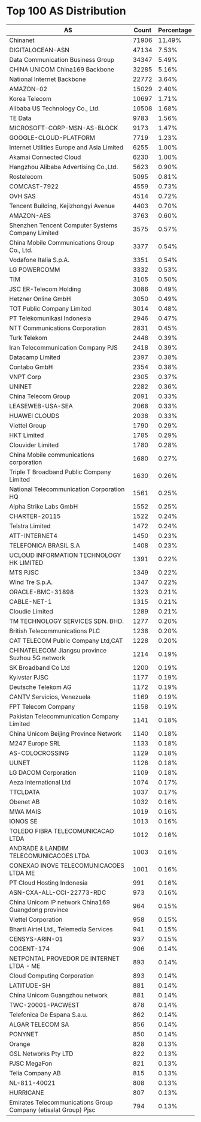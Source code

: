 # Top 100 AS Distribution
| AS | Count | Percentage |
|----|----|----|
| Chinanet | 71906 | 11.49% |
| DIGITALOCEAN-ASN | 47134 | 7.53% |
| Data Communication Business Group | 34347 | 5.49% |
| CHINA UNICOM China169 Backbone | 32285 | 5.16% |
| National Internet Backbone | 22772 | 3.64% |
| AMAZON-02 | 15029 | 2.40% |
| Korea Telecom | 10697 | 1.71% |
| Alibaba US Technology Co., Ltd. | 10508 | 1.68% |
| TE Data | 9783 | 1.56% |
| MICROSOFT-CORP-MSN-AS-BLOCK | 9173 | 1.47% |
| GOOGLE-CLOUD-PLATFORM | 7719 | 1.23% |
| Internet Utilities Europe and Asia Limited | 6255 | 1.00% |
| Akamai Connected Cloud | 6230 | 1.00% |
| Hangzhou Alibaba Advertising Co.,Ltd. | 5623 | 0.90% |
| Rostelecom | 5095 | 0.81% |
| COMCAST-7922 | 4559 | 0.73% |
| OVH SAS | 4514 | 0.72% |
| Tencent Building, Kejizhongyi Avenue | 4403 | 0.70% |
| AMAZON-AES | 3763 | 0.60% |
| Shenzhen Tencent Computer Systems Company Limited | 3575 | 0.57% |
| China Mobile Communications Group Co., Ltd. | 3377 | 0.54% |
| Vodafone Italia S.p.A. | 3351 | 0.54% |
| LG POWERCOMM | 3332 | 0.53% |
| TIM | 3105 | 0.50% |
| JSC ER-Telecom Holding | 3086 | 0.49% |
| Hetzner Online GmbH | 3050 | 0.49% |
| TOT Public Company Limited | 3014 | 0.48% |
| PT Telekomunikasi Indonesia | 2946 | 0.47% |
| NTT Communications Corporation | 2831 | 0.45% |
| Turk Telekom | 2448 | 0.39% |
| Iran Telecommunication Company PJS | 2418 | 0.39% |
| Datacamp Limited | 2397 | 0.38% |
| Contabo GmbH | 2354 | 0.38% |
| VNPT Corp | 2305 | 0.37% |
| UNINET | 2282 | 0.36% |
| China Telecom Group | 2091 | 0.33% |
| LEASEWEB-USA-SEA | 2068 | 0.33% |
| HUAWEI CLOUDS | 2038 | 0.33% |
| Viettel Group | 1790 | 0.29% |
| HKT Limited | 1785 | 0.29% |
| Clouvider Limited | 1780 | 0.28% |
| China Mobile communications corporation | 1680 | 0.27% |
| Triple T Broadband Public Company Limited | 1630 | 0.26% |
| National Telecommunication Corporation HQ | 1561 | 0.25% |
| Alpha Strike Labs GmbH | 1552 | 0.25% |
| CHARTER-20115 | 1522 | 0.24% |
| Telstra Limited | 1472 | 0.24% |
| ATT-INTERNET4 | 1450 | 0.23% |
| TELEFONICA BRASIL S.A | 1408 | 0.23% |
| UCLOUD INFORMATION TECHNOLOGY HK LIMITED | 1391 | 0.22% |
| MTS PJSC | 1349 | 0.22% |
| Wind Tre S.p.A. | 1347 | 0.22% |
| ORACLE-BMC-31898 | 1323 | 0.21% |
| CABLE-NET-1 | 1315 | 0.21% |
| Cloudie Limited | 1289 | 0.21% |
| TM TECHNOLOGY SERVICES SDN. BHD. | 1277 | 0.20% |
| British Telecommunications PLC | 1238 | 0.20% |
| CAT TELECOM Public Company Ltd,CAT | 1228 | 0.20% |
| CHINATELECOM Jiangsu province Suzhou 5G network | 1214 | 0.19% |
| SK Broadband Co Ltd | 1200 | 0.19% |
| Kyivstar PJSC | 1177 | 0.19% |
| Deutsche Telekom AG | 1172 | 0.19% |
| CANTV Servicios, Venezuela | 1169 | 0.19% |
| FPT Telecom Company | 1158 | 0.19% |
| Pakistan Telecommunication Company Limited | 1141 | 0.18% |
| China Unicom Beijing Province Network | 1140 | 0.18% |
| M247 Europe SRL | 1133 | 0.18% |
| AS-COLOCROSSING | 1129 | 0.18% |
| UUNET | 1126 | 0.18% |
| LG DACOM Corporation | 1109 | 0.18% |
| Aeza International Ltd | 1074 | 0.17% |
| TTCLDATA | 1037 | 0.17% |
| Obenet AB | 1032 | 0.16% |
| MWA MAIS | 1019 | 0.16% |
| IONOS SE | 1013 | 0.16% |
| TOLEDO FIBRA TELECOMUNICACAO LTDA | 1012 | 0.16% |
| ANDRADE & LANDIM TELECOMUNICACOES LTDA | 1003 | 0.16% |
| CONEXAO INOVE TELECOMUNICACOES LTDA ME | 1001 | 0.16% |
| PT Cloud Hosting Indonesia | 991 | 0.16% |
| ASN-CXA-ALL-CCI-22773-RDC | 973 | 0.16% |
| China Unicom IP network China169 Guangdong province | 964 | 0.15% |
| Viettel Corporation | 958 | 0.15% |
| Bharti Airtel Ltd., Telemedia Services | 941 | 0.15% |
| CENSYS-ARIN-01 | 937 | 0.15% |
| COGENT-174 | 906 | 0.14% |
| NETPONTAL PROVEDOR DE INTERNET LTDA - ME | 893 | 0.14% |
| Cloud Computing Corporation | 893 | 0.14% |
| LATITUDE-SH | 881 | 0.14% |
| China Unicom Guangzhou network | 881 | 0.14% |
| TWC-20001-PACWEST | 878 | 0.14% |
| Telefonica De Espana S.a.u. | 862 | 0.14% |
| ALGAR TELECOM SA | 856 | 0.14% |
| PONYNET | 850 | 0.14% |
| Orange | 828 | 0.13% |
| GSL Networks Pty LTD | 822 | 0.13% |
| PJSC MegaFon | 821 | 0.13% |
| Telia Company AB | 815 | 0.13% |
| NL-811-40021 | 808 | 0.13% |
| HURRICANE | 807 | 0.13% |
| Emirates Telecommunications Group Company (etisalat Group) Pjsc | 794 | 0.13% |
